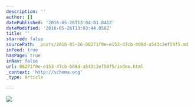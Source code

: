 ```yaml
---
description: ''
author: []
datePublished: '2016-05-26T13:04:01.841Z'
dateModified: '2016-05-26T13:03:44.050Z'
title: ''
starred: false
sourcePath: _posts/2016-05-26-08271f0e-e153-47cb-b08d-a543c2ef50f5.md
inFeed: true
hasPage: true
inNav: false
url: 08271f0e-e153-47cb-b08d-a543c2ef50f5/index.html
_context: 'http://schema.org'
_type: Article

---
```

![](https://the-grid-user-content.s3-us-west-2.amazonaws.com/2fb7f89f-2496-4899-8001-b112cc8289a6.jpg)